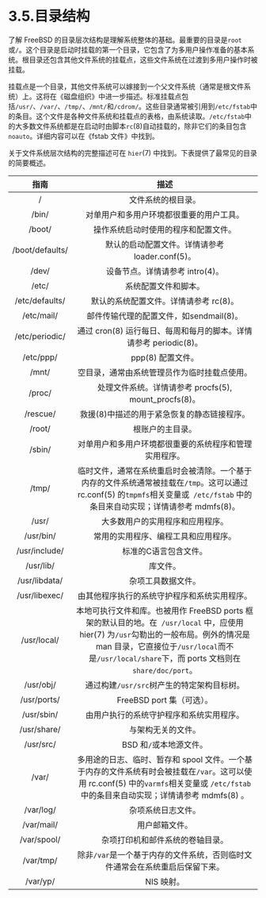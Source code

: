 # 3.5.目录结构

了解 FreeBSD 的目录层次结构是理解系统整体的基础。最重要的目录是`root`或`/`。这个目录是启动时挂载的第一个目录，它包含了为多用户操作准备的基本系统。根目录还包含其他文件系统的挂载点，这些文件系统在过渡到多用户操作时被挂载。

挂载点是一个目录，其他文件系统可以嫁接到一个父文件系统（通常是根文件系统）上。这将在《磁盘组织》中进一步描述。标准挂载点包括`/usr/`、`/var/`、`/tmp/`、`/mnt/`和`/cdrom/`。这些目录通常被引用到`/etc/fstab`中的条目。这个文件是各种文件系统和挂载点的表格，由系统读取。`/etc/fstab`中的大多数文件系统都是在启动时由脚本`rc`(8)自动挂载的，除非它们的条目包含`noauto`。详细内容可以在《fstab 文件》中找到。

关于文件系统层次结构的完整描述可在 `hier`(7) 中找到。下表提供了最常见的目录的简要概述。

|指南|描述|
|:---:|:---:|
|/|文件系统的根目录。|
|/bin/|对单用户和多用户环境都很重要的用户工具。|
|/boot/|操作系统启动时使用的程序和配置文件。|
|/boot/defaults/|默认的启动配置文件。详情请参考 loader.conf(5)。|
|/dev/|设备节点。详情请参考 intro(4)。|
|/etc/|系统配置文件和脚本。|
|/etc/defaults/|默认的系统配置文件。详情请参考 rc(8)。|
|/etc/mail/|邮件传输代理的配置文件，如sendmail(8)。|
|/etc/periodic/|通过 cron(8) 运行每日、每周和每月的脚本。详情请参考 periodic(8)。|
|/etc/ppp/|ppp(8) 配置文件。|
|/mnt/|空目录，通常由系统管理员作为临时挂载点使用。|
|/proc/|处理文件系统。详情请参考 procfs(5), mount_procfs(8)。|
|/rescue/|救援(8)中描述的用于紧急恢复的静态链接程序。|
|/root/|根账户的主目录。|
|/sbin/|对单用户和多用户环境都很重要的系统程序和管理实用程序。|
|/tmp/|临时文件，通常在系统重启时会被清除。一个基于内存的文件系统通常被挂载在`/tmp`。这可以通过 rc.conf(5) 的`tmpmfs`相关变量或` /etc/fstab` 中的条目来自动实现；详情请参考 mdmfs(8)。|
|/usr/|大多数用户的实用程序和应用程序。|
|/usr/bin/|常用的实用程序、编程工具和应用程序。|
|/usr/include/|标准的C语言包含文件。|
|/usr/lib/|库文件。|
|/usr/libdata/|杂项工具数据文件。|
|/usr/libexec/|由其他程序执行的系统守护程序和系统实用程序。|
|/usr/local/|本地可执行文件和库。也被用作 FreeBSD ports 框架的默认目的地。在` /usr/local` 中，应使用 hier(7) 为`/usr`勾勒出的一般布局。例外的情况是 man 目录，它直接位于`/usr/local`而不是`/usr/local/share`下，而 ports 文档则在`share/doc/port`。|
|/usr/obj/|通过构建`/usr/src`树产生的特定架构目标树。|
|/usr/ports/|FreeBSD port 集（可选）。|
|/usr/sbin/|由用户执行的系统守护程序和系统实用程序。|
|/usr/share/|与架构无关的文件。|
|/usr/src/|BSD 和`/`或本地源文件。|
|/var/|多用途的日志、临时、暂存和 spool 文件。一个基于内存的文件系统有时会被挂载在`/var`。这可以使用 rc.conf(5) 中的` varmfs `相关变量或 `/etc/fstab`中的条目来自动实现；详情请参考 mdmfs(8) 。|
|/var/log/|杂项系统日志文件。|
|/var/mail/|用户邮箱文件。|
|/var/spool/|杂项打印机和邮件系统的卷轴目录。|
|/var/tmp/|除非`/var`是一个基于内存的文件系统，否则临时文件通常会在系统重启后保留下来。|
|/var/yp/|NIS 映射。|
